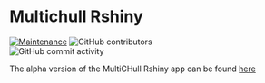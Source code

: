 # Multichull Rshiny

[![Maintenance](https://img.shields.io/badge/Maintained%3F-yes-green.svg)](https://github.com/jeffreydurieux/multichull_shiny/graphs/commit-activity)
![GitHub contributors](https://img.shields.io/github/all-contributors/jeffreydurieux/multichull_shiny/main)  
![GitHub commit activity](https://img.shields.io/github/commit-activity/m/jeffreydurieux/multichull_shiny)

The alpha version of the MultiCHull Rshiny app can be found [here](https://multichull.shinyapps.io/multichull_shiny/)
